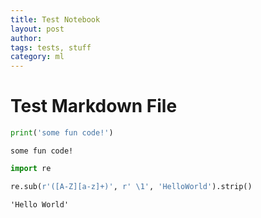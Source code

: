 ```yaml
---
title: Test Notebook
layout: post
author: 
tags: tests, stuff
category: ml
---
```


# Test Markdown File


```python
print('some fun code!')
```

    some fun code!



```python
import re
```


```python
re.sub(r'([A-Z][a-z]+)', r' \1', 'HelloWorld').strip()
```




    'Hello World'




```python

```
